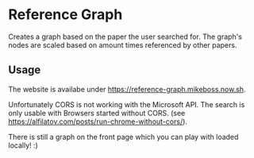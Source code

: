 # Reference Graph 
Creates a graph based on the paper the user searched for.
The graph's nodes are scaled based on amount times referenced by other papers.

## Usage
The website is availabe under https://reference-graph.mikeboss.now.sh.

Unfortunately CORS is not working with the Microsoft API.
The search is only usable with Browsers started without CORS. (see https://alfilatov.com/posts/run-chrome-without-cors/).

There is still a graph on the front page which you can play with loaded locally! :)
